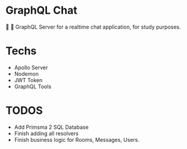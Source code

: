 # GraphQL Chat
💬 📱 GraphQL Server for a realtime chat application, for study purposes.


# Techs
- Apollo Server
- Nodemon
- JWT Token
- GraphQL Tools

# TODOS
- Add Primsma 2 SQL Database
- Finish adding all resolvers
- Finish business logic for Rooms, Messages, Users.
